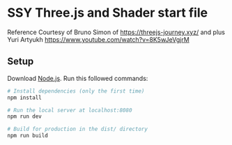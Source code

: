 # SSY Three.js and Shader start file
Reference
Courtesy of Bruno Simon of https://threejs-journey.xyz/ 
and plus Yuri Artyukh https://www.youtube.com/watch?v=8K5wJeVgjrM

## Setup
Download [Node.js](https://nodejs.org/en/download/).
Run this followed commands:

``` bash
# Install dependencies (only the first time)
npm install

# Run the local server at localhost:8080
npm run dev

# Build for production in the dist/ directory
npm run build
```
